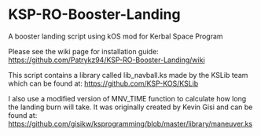 # KSP-RO-Booster-Landing
A booster landing script using kOS mod for Kerbal Space Program

Please see the wiki page for installation guide: https://github.com/Patrykz94/KSP-RO-Booster-Landing/wiki

This script contains a library called lib_navball.ks made by the KSLib team which can be found at: https://github.com/KSP-KOS/KSLib

I also use a modified version of MNV_TIME function to calculate how long the landing burn will take. It was originally created by Kevin Gisi and can be found at: https://github.com/gisikw/ksprogramming/blob/master/library/maneuver.ks